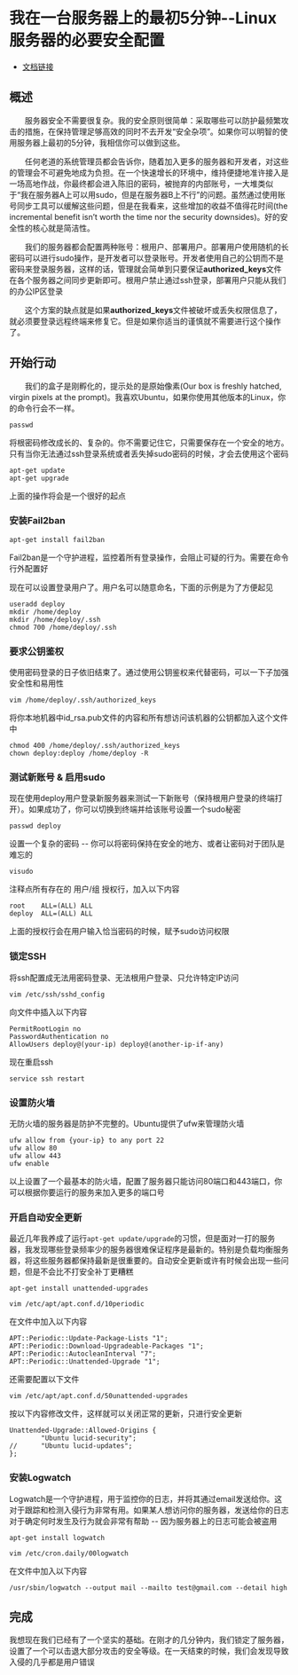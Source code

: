 
# 我在一台服务器上的最初5分钟--Linux服务器的必要安全配置

* [文档链接](https://sollove.com/2013/03/03/my-first-5-minutes-on-a-server-or-essential-security-for-linux-servers/)



## 概述  

&emsp;&emsp;服务器安全不需要很复杂。我的安全原则很简单：采取哪些可以防护最频繁攻击的措施，在保持管理足够高效的同时不去开发“安全杂项”。如果你可以明智的使用服务器上最初的5分钟，我相信你可以做到这些。   

&emsp;&emsp;任何老道的系统管理员都会告诉你，随着加入更多的服务器和开发者，对这些的管理会不可避免地成为负担。在一个快速增长的环境中，维持便捷地准许接入是一场高地作战，你最终都会进入陈旧的密码，被抛弃的内部账号，一大堆类似于“我在服务器A上可以用sudo，但是在服务器B上不行”的问题。虽然通过使用账号同步工具可以缓解这些问题，但是在我看来，这些增加的收益不值得花时间(the incremental benefit isn’t worth the time nor the security downsides)。好的安全性的核心就是简洁性。  

&emsp;&emsp;我们的服务器都会配置两种账号：根用户、部署用户。部署用户使用随机的长密码可以进行sudo操作，是开发者可以登录账号。开发者使用自己的公钥而不是密码来登录服务器，这样的话，管理就会简单到只要保证**authorized_keys**文件在各个服务器之间同步更新即可。根用户禁止通过ssh登录，部署用户只能从我们的办公IP区登录  

&emsp;&emsp;这个方案的缺点就是如果**authorized_keys**文件被破坏或丢失权限信息了，就必须要登录远程终端来修复它。但是如果你适当的谨慎就不需要进行这个操作了。  


## 开始行动

&emsp;&emsp;我们的盒子是刚孵化的，提示处的是原始像素(Our box is freshly hatched, virgin pixels at the prompt)。我喜欢Ubuntu，如果你使用其他版本的Linux，你的命令行会不一样。

```
passwd
```
将根密码修改成长的、复杂的。你不需要记住它，只需要保存在一个安全的地方。只有当你无法通过ssh登录系统或者丢失掉sudo密码的时候，才会去使用这个密码

```
apt-get update
apt-get upgrade
```
上面的操作将会是一个很好的起点


### 安装Fail2ban

```
apt-get install fail2ban
```

Fail2ban是一个守护进程，监控着所有登录操作，会阻止可疑的行为。需要在命令行外配置好  

现在可以设置登录用户了。用户名可以随意命名，下面的示例是为了方便起见
```
useradd deploy
mkdir /home/deploy
mkdir /home/deploy/.ssh
chmod 700 /home/deploy/.ssh
```

### 要求公钥鉴权
使用密码登录的日子依旧结束了。通过使用公钥鉴权来代替密码，可以一下子加强安全性和易用性

```
vim /home/deploy/.ssh/authorized_keys
```
将你本地机器中id_rsa.pub文件的内容和所有想访问该机器的公钥都加入这个文件中

```
chmod 400 /home/deploy/.ssh/authorized_keys
chown deploy:deploy /home/deploy -R
```

### 测试新账号 & 启用sudo
现在使用deploy用户登录新服务器来测试一下新账号（保持根用户登录的终端打开）。如果成功了，你可以切换到终端并给该账号设置一个sudo秘密

```
passwd deploy
```
设置一个复杂的密码 -- 你可以将密码保持在安全的地方、或者让密码对于团队是难忘的

```
visudo
```

注释点所有存在的 用户/组 授权行，加入以下内容
```
root    ALL=(ALL) ALL
deploy  ALL=(ALL) ALL
```
上面的授权行会在用户输入恰当密码的时候，赋予sudo访问权限


### 锁定SSH
将ssh配置成无法用密码登录、无法根用户登录、只允许特定IP访问

```
vim /etc/ssh/sshd_config
```

向文件中插入以下内容
```
PermitRootLogin no
PasswordAuthentication no
AllowUsers deploy@(your-ip) deploy@(another-ip-if-any)
```

现在重启ssh
```
service ssh restart
```


### 设置防火墙
无防火墙的服务器是防护不完整的。Ubuntu提供了ufw来管理防火墙
```
ufw allow from {your-ip} to any port 22
ufw allow 80
ufw allow 443
ufw enable
```

以上设置了一个最基本的防火墙，配置了服务器只能访问80端口和443端口，你可以根据你要运行的服务来加入更多的端口号


### 开启自动安全更新
最近几年我养成了运行`apt-get update/upgrade`的习惯，但是面对一打的服务器，我发现哪些登录频率少的服务器很难保证程序是最新的。特别是负载均衡服务器，将这些服务器都保持最新是很重要的。自动安全更新或许有时候会出现一些问题，但是不会比不打安全补丁更糟糕

```
apt-get install unattended-upgrades

vim /etc/apt/apt.conf.d/10periodic
```

在文件中加入以下内容
```
APT::Periodic::Update-Package-Lists "1";
APT::Periodic::Download-Upgradeable-Packages "1";
APT::Periodic::AutocleanInterval "7";
APT::Periodic::Unattended-Upgrade "1";
```

还需要配置以下文件
```
vim /etc/apt/apt.conf.d/50unattended-upgrades
```

按以下内容修改文件，这样就可以关闭正常的更新，只进行安全更新
```
Unattended-Upgrade::Allowed-Origins {
        "Ubuntu lucid-security";
//      "Ubuntu lucid-updates";
};
```


### 安装Logwatch
Logwatch是一个守护进程，用于监控你的日志，并将其通过email发送给你。这对于跟踪和检测入侵行为非常有用。如果某人想访问你的服务器，发送给你的日志对于确定何时发生及行为就会非常有帮助 -- 因为服务器上的日志可能会被盗用

```
apt-get install logwatch

vim /etc/cron.daily/00logwatch
```

在文件中加入以下内容
```
/usr/sbin/logwatch --output mail --mailto test@gmail.com --detail high
```

## 完成
我想现在我们已经有了一个坚实的基础。在刚才的几分钟内，我们锁定了服务器，设置了一个可以击退大部分攻击的安全等级。在一天结束的时候，我们会发现导致入侵的几乎都是用户错误
